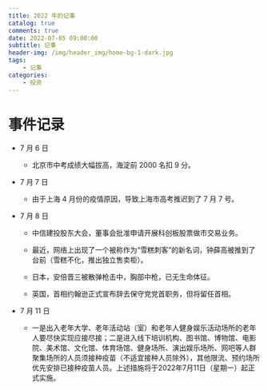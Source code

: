 ```yaml
---
title: 2022 年的记事
catalog: true
comments: true
date: 2022-07-05 09:00:00
subtitle: 记事
header-img: /img/header_img/home-bg-1-dark.jpg
tags:
    - 记事
categories:
    - 投资
---
```


# 事件记录

- 7 月 6 日

    - 北京市中考成绩大幅拔高，海淀前 2000 名扣 9 分。

- 7 月 7 日

    - 由于上海 4 月份的疫情原因，导致上海市高考推迟到了 7 月 7 号。

- 7 月 8 日

    - 中信建投股东大会，董事会批准申请开展科创板股票做市交易业务。

    - 最近，网络上出现了一个被称作为“雪糕刺客”的新名词，钟薛高被推到了台前（雪糕不化，推出独立售卖柜）。

    - 日本，安倍晋三被散弹枪击中，胸部中枪，已无生命体征。

    - 英国，首相约翰逊正式宣布辞去保守党党首职务，但将留任首相。

- 7 月 11 日

    - 一是出入老年大学、老年活动站（室）和老年人健身娱乐活动场所的老年人要尽快实现应接尽接；二是进入线下培训机构、图书馆、博物馆、电影院、美术馆、文化馆、体育场馆、健身场所、演出娱乐场所、网吧等人群聚集场所的人员须接种疫苗（不适宜接种人员除外），其他限流、预约场所优先安排已接种疫苗人员。上述措施将于2022年7月11日（星期一）起正式实施。
